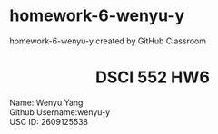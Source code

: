 # homework-6-wenyu-y
homework-6-wenyu-y created by GitHub Classroom

<center><h1>DSCI 552 HW6</h1></center>
Name: Wenyu Yang
<br>
Github Username:wenyu-y
<br>
USC ID: 2609125538
